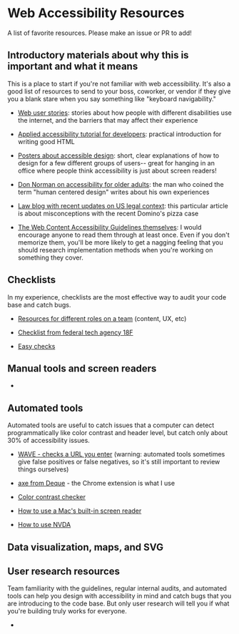 # Web Accessibility Resources
A list of favorite resources.  Please make an issue or PR to add!

## Introductory materials about why this is important and what it means

This is a place to start if you're not familiar with web accessibility.  It's also a good list of resources to send to your boss, coworker, or vendor if they give you a blank stare when you say something like "keyboard navigability."

  - [Web user stories](https://www.w3.org/WAI/people-use-web/user-stories/): stories about how people with different disabilities use the internet, and the barriers that may affect their experience

  - [Applied accessibility tutorial for developers](https://www.freecodecamp.org/learn/responsive-web-design/applied-accessibility/): practical introduction for writing good HTML

  - [Posters about accessible design](https://ukhomeoffice.github.io/accessibility-posters/posters/accessibility-posters.pdf): short, clear explanations of how to design for a few different groups of users-- great for hanging in an office where people think accessibility is just about screen readers!

  - [Don Norman on accessibility for older adults](https://www.fastcompany.com/90338379/i-wrote-the-book-on-user-friendly-design-what-i-see-today-horrifies-me): the man who coined the term "human centered design" writes about his own experiences

  - [Law blog with recent updates on US legal context](https://www.lflegal.com/2019/10/dominos-comments/): this particular article is about misconceptions with the recent Domino's pizza case

  - [The Web Content Accessibility Guidelines themselves](https://www.w3.org/TR/WCAG21/): I would encourage anyone to read them through at least once.  Even if you don't memorize them, you'll be more likely to get a nagging feeling that you should research implementation methods when you're working on something they cover.

## Checklists

In my experience, checklists are the most effective way to audit your code base and catch bugs.

  -   [Resources for different roles on a team](https://accessibility.digital.gov/) (content, UX, etc)

  -   [Checklist from federal tech agency 18F](https://accessibility.18f.gov/checklist/)

  -   [Easy checks](https://www.w3.org/WAI/test-evaluate/preliminary/)

## Manual tools and screen readers

  -

## Automated tools

Automated tools are useful to catch issues that a computer can detect programmatically like color contrast and header level, but catch only about 30% of accessibility issues.

  -   [WAVE - checks a URL you enter](https://wave.webaim.org/) (warning: automated tools sometimes give false positives or false negatives, so it's still important to review things ourselves)

  -   [axe from Deque](https://www.deque.com/axe/) - the Chrome extension is what I use

  -   [Color contrast checker](https://webaim.org/resources/contrastchecker/?fcolor=FFFFFF&bcolor=FDD835)

  -   [How to use a Mac's built-in screen reader](https://webaim.org/articles/voiceover/#reading)

  - [How to use NVDA](https://webaim.org/articles/nvda/)

## Data visualization, maps, and SVG

## User research resources

Team familiarity with the guidelines, regular internal audits, and automated tools can help you design with accessibility in mind and catch bugs that you are introducing to the code base.  But only user research will tell you if what you're building truly works for everyone.

  -
